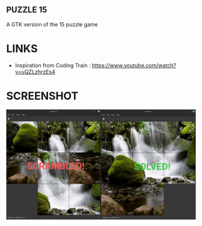## PUZZLE 15

A GTK version of the 15 puzzle game

# LINKS

* Inspiration from Coding Train : https://www.youtube.com/watch?v=uQZLzhrzEs4

# SCREENSHOT

![screenshot](assets/screenshot.png)
